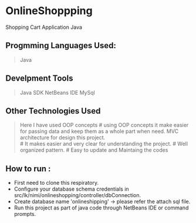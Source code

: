 # OnlineShoppping

Shopping Cart Application Java

Progmming Languages Used:
-------------------------
> Java

Develpment Tools
-------------------------
>  Java SDK
>  NetBeans IDE
>  MySql

Other Technologies Used
-------------------------

> Here I have used OOP concepts 
     # using OOP concepts it make easier for passing data and keep them as a whole part when need.
> MVC architecture for design this project.     
     # It makes easier and very clear for understanding the project. 
     # Well organized pattern.
     # Easy to update and Maintaing the codes
 
 How to run :
 -------------------------
 
* First need to clone this respiratory.
* Configure your database schema credentials in src/lk/nimi/onlineshopping/controller/dbConnection.
* Create database name 'onlineshipping' -> please refer the attach sql file.
* Run this project as part of java code through NetBeans IDE or command prompts.
